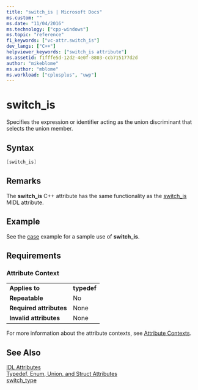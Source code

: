 ```yaml
---
title: "switch_is | Microsoft Docs"
ms.custom: ""
ms.date: "11/04/2016"
ms.technology: ["cpp-windows"]
ms.topic: "reference"
f1_keywords: ["vc-attr.switch_is"]
dev_langs: ["C++"]
helpviewer_keywords: ["switch_is attribute"]
ms.assetid: f1fffe5d-12d2-4e0f-8803-ccb715177d2d
author: "mikeblome"
ms.author: "mblome"
ms.workload: ["cplusplus", "uwp"]
---
```

# switch_is

Specifies the expression or identifier acting as the union discriminant that selects the union member.

## Syntax

```cpp
[switch_is]
```

## Remarks

The **switch_is** C++ attribute has the same functionality as the [switch_is](/windows/desktop/Midl/switch-is) MIDL attribute.

## Example

See the [case](../windows/case-cpp.md) example for a sample use of **switch_is**.

## Requirements

### Attribute Context

|||
|-|-|
|**Applies to**|**typedef**|
|**Repeatable**|No|
|**Required attributes**|None|
|**Invalid attributes**|None|

For more information about the attribute contexts, see [Attribute Contexts](../windows/attribute-contexts.md).

## See Also

[IDL Attributes](../windows/idl-attributes.md)  
[Typedef, Enum, Union, and Struct Attributes](../windows/typedef-enum-union-and-struct-attributes.md)  
[switch_type](../windows/switch-type.md)  
